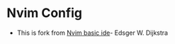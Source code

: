 # Nvim Config
 - This is fork from [Nvim basic ide](https://github.com/LunarVim/nvim-basic-ide)- Edsger W. Dijkstra
